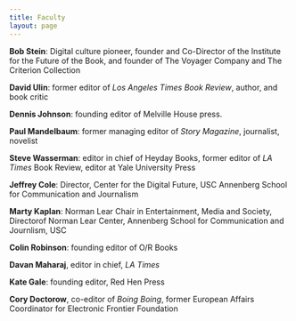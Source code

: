 ```yaml
---
title: Faculty
layout: page
---
```

**Bob Stein**: Digital culture pioneer, founder and Co-Director of the Institute
for the Future of the Book, and founder of The Voyager Company and The
Criterion Collection

**David Ulin**: former editor of _Los Angeles Times Book Review_, author, and
book critic

**Dennis Johnson**: founding editor of Melville House press.

**Paul Mandelbaum**: former managing editor of _Story Magazine_, journalist,
novelist

**Steve Wasserman**: editor in chief of Heyday Books, former editor of _LA Times_
Book Review, editor at Yale University Press

**Jeffrey Cole**: Director, Center for the Digital Future, USC Annenberg School
for Communication and Journalism

**Marty Kaplan**: Norman Lear Chair in Entertainment, Media and Society,
Directorof Norman Lear Center, Annenberg School for Communication and
Journlism, USC
  
**Colin Robinson**: founding editor of O/R Books

**Davan Maharaj**, editor in chief, _LA Times_

**Kate Gale**: founding editor, Red Hen Press

**Cory Doctorow**, co-editor of _Boing Boing_, former European Affairs Coordinator
for Electronic Frontier Foundation
